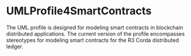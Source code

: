 # UMLProfile4SmartContracts

The UML profile is designed for modeling smart contracts in blockchain distributed applications. 
The current version of the profile encompasses stereotypes for modeling smart contracts for the R3 Corda distributed ledger.
